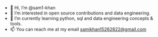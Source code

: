 - 👋 Hi, I’m @sam1-khan
- 👀 I’m interested in open source contributions and data engineering.
- 🌱 I’m currently learning python, sql and data engineering concepts & tools.
- 📫 You can reach me at my email samikhan15262822@gmail.com
